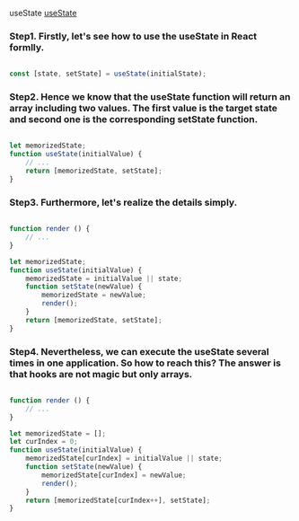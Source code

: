 
useState [useState](#useState)


<a name="useState"></a>

### Step1. Firstly, let's see how to use the useState in React formlly.

``` javascript

const [state, setState] = useState(initialState);

```

### Step2. Hence we know that the useState function will return an array including two values. The first value is the target state and second one is the corresponding setState function.

```javascript

let memorizedState;
function useState(initialValue) {
    // ...
    return [memorizedState, setState];
}

```

### Step3. Furthermore, let's realize the details simply.

```javascript

function render () {
    // ...
}

let memorizedState;
function useState(initialValue) {
    memorizedState = initialValue || state;
    function setState(newValue) {
        memorizedState = newValue;
        render();
    }
    return [memorizedState, setState];
}

```

### Step4. Nevertheless, we can execute the useState several times in one application. So how to reach this? The answer is that hooks are not magic but only arrays.

```javascript

function render () {
    // ...
}

let memorizedState = [];
let curIndex = 0;
function useState(initialValue) {
    memorizedState[curIndex] = initialValue || state;
    function setState(newValue) {
        memorizedState[curIndex] = newValue;
        render();
    }
    return [memorizedState[curIndex++], setState];
}

```